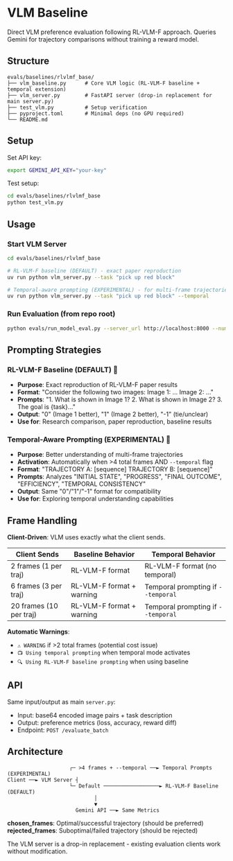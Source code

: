 # VLM Baseline

Direct VLM preference evaluation following RL-VLM-F approach. Queries Gemini for trajectory comparisons without training a reward model.

## Structure
```
evals/baselines/rlvlmf_base/
├── vlm_baseline.py      # Core VLM logic (RL-VLM-F baseline + temporal extension)
├── vlm_server.py        # FastAPI server (drop-in replacement for main server.py)
├── test_vlm.py          # Setup verification
├── pyproject.toml       # Minimal deps (no GPU required)
└── README.md
```

## Setup

Set API key:
```bash
export GEMINI_API_KEY="your-key"
```

Test setup:
```bash
cd evals/baselines/rlvlmf_base
python test_vlm.py
```

## Usage

### Start VLM Server
```bash
cd evals/baselines/rlvlmf_base

# RL-VLM-F baseline (DEFAULT) - exact paper reproduction
uv run python vlm_server.py --task "pick up red block"

# Temporal-aware prompting (EXPERIMENTAL) - for multi-frame trajectories  
uv run python vlm_server.py --task "pick up red block" --temporal
```

### Run Evaluation (from repo root)
```bash
python evals/run_model_eval.py --server_url http://localhost:8000 --num_batches 10
```

## Prompting Strategies

### RL-VLM-F Baseline (DEFAULT) 🎯
- **Purpose**: Exact reproduction of RL-VLM-F paper results
- **Format**: "Consider the following two images: Image 1: ... Image 2: ..."
- **Prompts**: "1. What is shown in Image 1? 2. What is shown in Image 2? 3. The goal is {task}..."
- **Output**: "0" (Image 1 better), "1" (Image 2 better), "-1" (tie/unclear)
- **Use for**: Research comparison, paper reproduction, baseline results

### Temporal-Aware Prompting (EXPERIMENTAL) 🧪
- **Purpose**: Better understanding of multi-frame trajectories  
- **Activation**: Automatically when >4 total frames AND `--temporal` flag
- **Format**: "TRAJECTORY A: [sequence] TRAJECTORY B: [sequence]"
- **Prompts**: Analyzes "INITIAL STATE", "PROGRESS", "FINAL OUTCOME", "EFFICIENCY", "TEMPORAL CONSISTENCY"
- **Output**: Same "0"/"1"/"-1" format for compatibility
- **Use for**: Exploring temporal understanding capabilities

## Frame Handling

**Client-Driven**: VLM uses exactly what the client sends.

| Client Sends | Baseline Behavior | Temporal Behavior |
|--------------|-------------------|-------------------|
| 2 frames (1 per traj) | RL-VLM-F format | RL-VLM-F format (no temporal) |
| 6 frames (3 per traj) | RL-VLM-F format + warning | Temporal prompting if `--temporal` |
| 20 frames (10 per traj) | RL-VLM-F format + warning | Temporal prompting if `--temporal` |

**Automatic Warnings**:
- `⚠️ WARNING` if >2 total frames (potential cost issue)
- `📺 Using temporal prompting` when temporal mode activates
- `🔍 Using RL-VLM-F baseline prompting` when using baseline

## API

Same input/output as main `server.py`:
- Input: base64 encoded image pairs + task description  
- Output: preference metrics (loss, accuracy, reward diff)
- Endpoint: `POST /evaluate_batch`

## Architecture

```
                    ┌─ >4 frames + --temporal ──► Temporal Prompts (EXPERIMENTAL)
Client ──► VLM Server ┤  
                    └─ Default ──────────────────► RL-VLM-F Baseline (DEFAULT)
                            │
                            ▼
                      Gemini API ──► Same Metrics
```

**chosen_frames**: Optimal/successful trajectory (should be preferred)  
**rejected_frames**: Suboptimal/failed trajectory (should be rejected)

The VLM server is a drop-in replacement - existing evaluation clients work without modification. 
